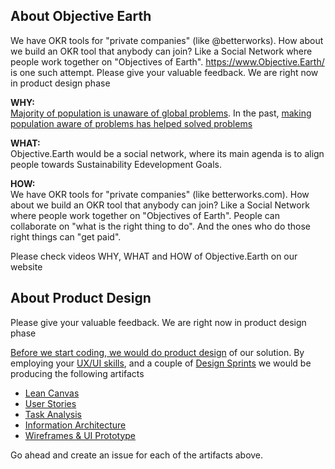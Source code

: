 About Objective Earth
---
We have OKR tools for "private companies" (like @betterworks). How about we build an OKR tool that anybody can join? Like a Social Network where people work together on "Objectives of Earth". https://www.Objective.Earth/ is one such attempt. Please give your valuable feedback. We are right now in product design phase

**WHY:**  
[Majority of population is unaware of global problems](https://scholar.google.co.in/scholar?q=Predictors+of+public+climate+change+awareness). In the past, [making population aware of problems has helped solved problems](https://en.wikipedia.org/wiki/Give_up_LPG_subsidy#cite_note-2)  

**WHAT:**  
Objective.Earth would be a social network, where its main agenda is to align people towards Sustainability Edevelopment Goals.

**HOW:**  
We have OKR tools for "private companies" (like betterworks.com). How about we build an OKR tool that anybody can join? Like a Social Network where people work together on "Objectives of Earth". People can collaborate on "what is the right thing to do". And the ones who do those right things can "get paid".  

Please check videos WHY, WHAT and HOW of Objective.Earth on our website 

About Product Design
---
Please give your valuable feedback. We are right now in product design phase

[Before we start coding, we would do product design](https://gitlab.com/smarter-codes/guidelines/software-engineering/about-software-engineering#option2-architect-review-code-review-deploy-review-repeat) of our solution. By employing your [UX/UI skills](https://github.com/togiberlin/ui-ux-designer-roadmap#-user-interface-designer-roadmap), and a couple of [Design Sprints](https://www.thesprintbook.com/articles/remote-design-sprint-guide) we would be producing the following artifacts
* [Lean Canvas](https://www.youtube.com/watch?v=pvIN9STpzCQ)
* [User Stories](https://en.wikipedia.org/wiki/User_story)
* [Task Analysis](https://www.youtube.com/watch?v=HHhAZE2Gh7U)
* [Information Architecture](https://www.usability.gov/what-and-why/information-architecture.html)
* [Wireframes & UI Prototype](https://xd.adobe.com/ideas/process/prototyping/low-fi-and-hi-fi-prototyping/)

Go ahead and create an issue for each of the artifacts above.
